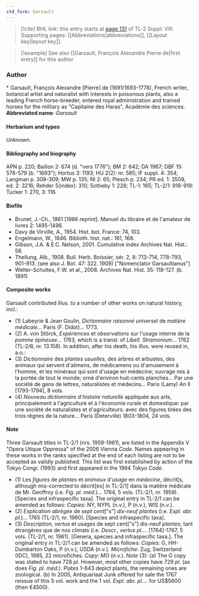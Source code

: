 ```yaml
---
std_form: Garsault
---
```


> [!cite] BHL link: this entry starts at [page 131](https://www.biodiversitylibrary.org/page/33258609) of TL-2 Suppl. VIII.
> Supporting pages: [[Abbreviations|abbreviations]], [[Layout key|layout key]].

> [!example] See also [[Garsault, François Alexandre Pierre de|first entry]] for this author

### Author

\* Garsault, François Alexandre \[Pierre\] de (1691/1693-1778), French writer, botanical artist and naturalist with interests in poisonous plants, also a leading French horse-breeder, entered royal administration and trained horses for the military as "Capitaine des Haras", Académie des sciences. 
**Abbreviated name**: *Garsault*

#### Herbarium and types

Unknown.

#### Bibliography and biography

APN p. 220; Baillon 2: 674 (d. "vers 1776"); BM 2: 642; DA 1967; DBF 15: 578-579 (b. "1693"); Hortus 3: 1193; HU 2(2): nr. 585; IF suppl. 4: 354; Langman p. 308-309; MW p. 135; NI 2: 65; Plesch p. 234; PR ed. 1: 3509, ed. 2: 3216; Rehder 5(index): 310; Sotheby 1: 228; TL-1: 165; TL-2/1: 918-919: Tucker 1: 270, 3: 116.

#### Biofile

- Brunet, J.-Ch., 1861 \[1966 reprint\]. Manuel du libraire et de l'amateur de livres 2: 1495-1496.
- Davy de Virville, A., 1954. Hist. bot. France: 74, 103.
- Engelmann, W., 1846. Biblioth. hist. nat.: 161, 168.
- Gibson, J.A. & E.C. Nelson, 2001. Cumulative index Archives Nat. Hist.: 58.
- Thellung, Alb., 1908. Bull. Herb. Boissier, sér. 2, 8: 713-714, 778-793, 901-913. (see also J. Bot. 47: 322. 1909) \["Nomenclator Garsaultianus"\]
- Welter-Schultes, F.W. et al., 2008. Archives Nat. Hist. 35: 118-127. (b. 1891)

#### Composite works

Garsault contributed illus. to a number of other works on natural history, incl.:
- (1) Labeyrie & Jean Goulin, *Dictionnaire raisonné universel* de *matière médicale*... Paris (F. Didot)... 1773.
- (2) A. von Störck, *Expériences* et *observations* sur l'usage interne de la *pomme épineuse*... 1763, which is a transl. of *Libell. Stramonium*... 1762 (TL-2/6, nr. 13.158). In addition, after his death, his illus. were reused in, a.o.:
- (3) *Dictionnaire* des *plantes usuelles*, des arbres et arbustes, des animaux qui servent d'alimens, de médicamens ou d'amusement à l'homme, et les minéraux qui sont d'usage en médecine; ouvrage mis à la portée de tout le monde; orné d'environ huit-cents planches... Par une société de gens de lettres, naturalistes et médecins... Paris (Lamy) An II \[1793-1794\], 8 vols.
- (4) *Nouveau dictionnaire* d'*histoire naturelle* appliquée aux arts, principalement à l'agriculture et à l'économie rurale et domestique: par une société de naturalistes et d'agriculteurs: avec des figures tirées des trois règnes de la nature... Paris (Deterville) 1803-1804, 24 vols.

#### Note

Three Garsault titles in TL-2/1 (nrs. 1959-1961), are listed in the Appendix V "Opera Utique Oppressa" of the 2006 Vienna *Code*. Names appearing in these works in the ranks specified at the end of each listing are not to be accepted as validly published. This list was first established by action of the Tokyo Congr. (1993) and first appeared in the 1994 Tokyo *Code*.
- (1) Les *figures* de *plantes* et *animaux* d'*usage* en *médecine*, décrit\[s, although mis-corrected to décrit\[es\] in TL-2/1\] dans la matière médicale de Mr. Geoffroy (i.e. *Fig. pl. méd.*)... 1764, 5 vols. (TL-2/1, nr. 1959). \[Species and infraspecific taxa\]. The original entry in TL-2/1 can be amended as follows: *Copies*: NY, NYPL (n.v.), P (n.v.), WIS (n.v.).
- (2) *Explication abrégée* de *sept cent*\["s"\] *dix-neuf plantes* (i.e. *Expl. abr. pl.*)... 1765 (TL-2/1, nr. 1960). \[Species and infraspecific taxa\].
- (3) *Description*, *vertus* et usages de sept cent\["s"\] dix-neuf *plantes*, tant étrangères que de nos climats (i.e. *Descr., vertus pl.*... \[1764\]-1767, 5 vols. (TL-2/1, nr. 1961). \[Genera, species and infraspecific taxa.\]. The original entry in TL-2/1 can be amended as follows: *Copies*: G, HH-Dumbarton Oaks, P (n.v.), USDA (n.v.). *Microfiche*: Zug, Switzerland (IDC), 1985, 22 microfiches. *Copy*: MO (n.v.).
*Note* (3): (a) The G copy was stated to have 728 *pl*. However, most other copies have 729 *pl*. (as does *Fig. pl. méd.*). Plates 1-643 depict plants, the remaining ones are zoological.
(b) In 2005, Antiquariaat Junk offered for sale the 1767 reissue of this 5 vol. work and the 1 vol. *Expl. abr. pl.*... for US$5600 (then €4500).

